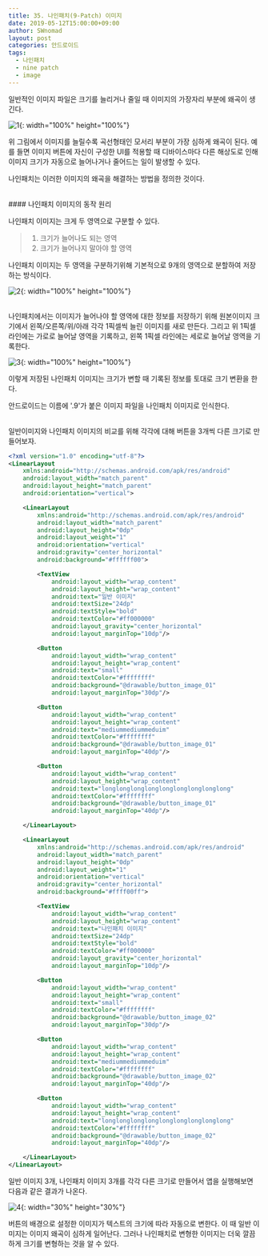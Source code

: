 ```yaml
---
title: 35. 나인패치(9-Patch) 이미지
date: 2019-05-12T15:00:00+09:00
author: SWnomad
layout: post
categories: 안드로이드
tags:
  - 나인패치
  - nine patch
  - image
---
```


일반적인 이미지 파일은 크기를 늘리거나 줄일 때 이미지의 가장자리 부분에 왜곡이 생긴다. 

![1](/images/android/35/1.png){: width="100%" height="100%"}

위 그림에서 이미지를 늘릴수록 곡선형태인 모서리 부분이 가장 심하게 왜곡이 된다. 예를 들면 이미지 버튼에 자신이 구성한 UI를 적용할 때 디바이스마다 다른 해상도로 인해 이미지 크기가 자동으로 늘어나거나 줄어드는 일이 발생할 수 있다.

나인패치는 이러한 이미지의 왜곡을 해결하는 방법을 정의한 것이다.

<br>
#### 나인패치 이미지의 동작 원리

나인패치 이미지는 크게 두 영역으로 구분할 수 있다.

>1. 크기가 늘어나도 되는 영역
>2. 크기가 늘어나지 말아야 할 영역

나인패치 이미지는 두 영역을 구분하기위해 기본적으로 9개의 영역으로 분할하여 저장하는 방식이다.

![2](/images/android/35/2.png){: width="100%" height="100%"}

<br>
나인패치에서는 이미지가 늘어나야 할 영역에 대한 정보를 저장하기 위해 원본이미지 크기에서 왼쪽/오른쪽/위/아래 각각 1픽셀씩 늘린 이미지를 새로 만든다. 그리고 위 1픽셀 라인에는 가로로 늘어날 영역을 기록하고, 왼쪽 1픽셀 라인에는 세로로 늘어날 영역을 기록한다.

![3](/images/android/35/3.png){: width="100%" height="100%"}

이렇게 저장된 나인패치 이미지는 크기가 변할 때 기록된 정보를 토대로 크기 변환을 한다.

안드로이드는 이름에 '.9'가 붙은 이미지 파일을 나인패치 이미지로 인식한다.

<br>
일반이미지와 나인패치 이미지의 비교를 위해 각각에 대해 버튼을 3개씩 다른 크기로 만들어보자.

~~~ xml
<?xml version="1.0" encoding="utf-8"?>
<LinearLayout
    xmlns:android="http://schemas.android.com/apk/res/android"
    android:layout_width="match_parent"
    android:layout_height="match_parent"
    android:orientation="vertical">

    <LinearLayout
        xmlns:android="http://schemas.android.com/apk/res/android"
        android:layout_width="match_parent"
        android:layout_height="0dp"
        android:layout_weight="1"
        android:orientation="vertical"
        android:gravity="center_horizontal"
        android:background="#ffffff00">

        <TextView
            android:layout_width="wrap_content"
            android:layout_height="wrap_content"
            android:text="일반 이미지"
            android:textSize="24dp"
            android:textStyle="bold"
            android:textColor="#ff000000"
            android:layout_gravity="center_horizontal"
            android:layout_marginTop="10dp"/>

        <Button
            android:layout_width="wrap_content"
            android:layout_height="wrap_content"
            android:text="small"
            android:textColor="#ffffffff"
            android:background="@drawable/button_image_01"
            android:layout_marginTop="30dp"/>

        <Button
            android:layout_width="wrap_content"
            android:layout_height="wrap_content"
            android:text="mediummediummeduim"
            android:textColor="#ffffffff"
            android:background="@drawable/button_image_01"
            android:layout_marginTop="40dp"/>

        <Button
            android:layout_width="wrap_content"
            android:layout_height="wrap_content"
            android:text="longlonglonglonglonglonglonglonglong"
            android:textColor="#ffffffff"
            android:background="@drawable/button_image_01"
            android:layout_marginTop="40dp"/>

    </LinearLayout>

    <LinearLayout
        xmlns:android="http://schemas.android.com/apk/res/android"
        android:layout_width="match_parent"
        android:layout_height="0dp"
        android:layout_weight="1"
        android:orientation="vertical"
        android:gravity="center_horizontal"
        android:background="#ffff00ff">

        <TextView
            android:layout_width="wrap_content"
            android:layout_height="wrap_content"
            android:text="나인패치 이미지"
            android:textSize="24dp"
            android:textStyle="bold"
            android:textColor="#ff000000"
            android:layout_gravity="center_horizontal"
            android:layout_marginTop="10dp"/>

        <Button
            android:layout_width="wrap_content"
            android:layout_height="wrap_content"
            android:text="small"
            android:textColor="#ffffffff"
            android:background="@drawable/button_image_02"
            android:layout_marginTop="30dp"/>

        <Button
            android:layout_width="wrap_content"
            android:layout_height="wrap_content"
            android:text="mediummediummeduim"
            android:textColor="#ffffffff"
            android:background="@drawable/button_image_02"
            android:layout_marginTop="40dp"/>

        <Button
            android:layout_width="wrap_content"
            android:layout_height="wrap_content"
            android:text="longlonglonglonglonglonglonglonglong"
            android:textColor="#ffffffff"
            android:background="@drawable/button_image_02"
            android:layout_marginTop="40dp"/>

    </LinearLayout>
</LinearLayout>
~~~

일반 이미지 3개, 나인패치 이미지 3개를 각각 다른 크기로 만들어서 앱을 실행해보면 다음과 같은 결과가 나온다.

![4](/images/android/35/4.jpg){: width="30%" height="30%"}

버튼의 배경으로 설정한 이미지가 텍스트의 크기에 따라 자동으로 변한다. 이 때 일반 이미지는 이미지 왜곡이 심하게 일어난다. 그러나 나인패치로 변형한 이미지는 더욱 깔끔하게 크기를 변형하는 것을 알 수 있다.